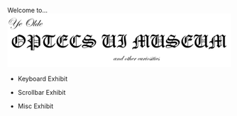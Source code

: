 Welcome to...
![OptecsMuseumTitle](optecs_ui_img/OPTECSUITitle.png)

* Keyboard Exhibit

* Scrollbar Exhibit

* Misc Exhibit